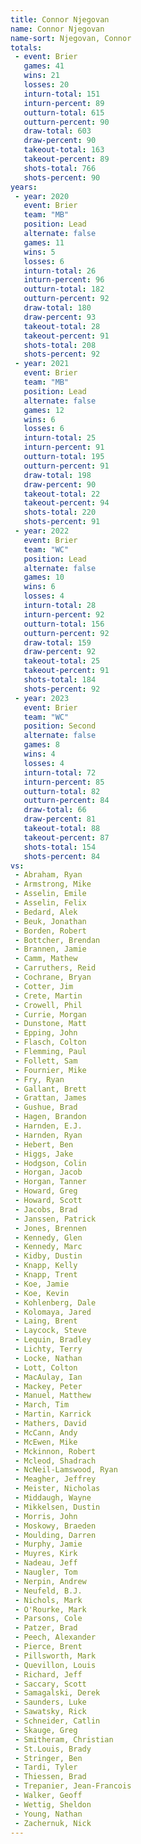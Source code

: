 ```yaml
---
title: Connor Njegovan
name: Connor Njegovan
name-sort: Njegovan, Connor
totals:
 - event: Brier
   games: 41
   wins: 21
   losses: 20
   inturn-total: 151
   inturn-percent: 89
   outturn-total: 615
   outturn-percent: 90
   draw-total: 603
   draw-percent: 90
   takeout-total: 163
   takeout-percent: 89
   shots-total: 766
   shots-percent: 90
years:
 - year: 2020
   event: Brier
   team: "MB"
   position: Lead
   alternate: false
   games: 11
   wins: 5
   losses: 6
   inturn-total: 26
   inturn-percent: 96
   outturn-total: 182
   outturn-percent: 92
   draw-total: 180
   draw-percent: 93
   takeout-total: 28
   takeout-percent: 91
   shots-total: 208
   shots-percent: 92
 - year: 2021
   event: Brier
   team: "MB"
   position: Lead
   alternate: false
   games: 12
   wins: 6
   losses: 6
   inturn-total: 25
   inturn-percent: 91
   outturn-total: 195
   outturn-percent: 91
   draw-total: 198
   draw-percent: 90
   takeout-total: 22
   takeout-percent: 94
   shots-total: 220
   shots-percent: 91
 - year: 2022
   event: Brier
   team: "WC"
   position: Lead
   alternate: false
   games: 10
   wins: 6
   losses: 4
   inturn-total: 28
   inturn-percent: 92
   outturn-total: 156
   outturn-percent: 92
   draw-total: 159
   draw-percent: 92
   takeout-total: 25
   takeout-percent: 91
   shots-total: 184
   shots-percent: 92
 - year: 2023
   event: Brier
   team: "WC"
   position: Second
   alternate: false
   games: 8
   wins: 4
   losses: 4
   inturn-total: 72
   inturn-percent: 85
   outturn-total: 82
   outturn-percent: 84
   draw-total: 66
   draw-percent: 81
   takeout-total: 88
   takeout-percent: 87
   shots-total: 154
   shots-percent: 84
vs:
 - Abraham, Ryan
 - Armstrong, Mike
 - Asselin, Emile
 - Asselin, Felix
 - Bedard, Alek
 - Beuk, Jonathan
 - Borden, Robert
 - Bottcher, Brendan
 - Brannen, Jamie
 - Camm, Mathew
 - Carruthers, Reid
 - Cochrane, Bryan
 - Cotter, Jim
 - Crete, Martin
 - Crowell, Phil
 - Currie, Morgan
 - Dunstone, Matt
 - Epping, John
 - Flasch, Colton
 - Flemming, Paul
 - Follett, Sam
 - Fournier, Mike
 - Fry, Ryan
 - Gallant, Brett
 - Grattan, James
 - Gushue, Brad
 - Hagen, Brandon
 - Harnden, E.J.
 - Harnden, Ryan
 - Hebert, Ben
 - Higgs, Jake
 - Hodgson, Colin
 - Horgan, Jacob
 - Horgan, Tanner
 - Howard, Greg
 - Howard, Scott
 - Jacobs, Brad
 - Janssen, Patrick
 - Jones, Brennen
 - Kennedy, Glen
 - Kennedy, Marc
 - Kidby, Dustin
 - Knapp, Kelly
 - Knapp, Trent
 - Koe, Jamie
 - Koe, Kevin
 - Kohlenberg, Dale
 - Kolomaya, Jared
 - Laing, Brent
 - Laycock, Steve
 - Lequin, Bradley
 - Lichty, Terry
 - Locke, Nathan
 - Lott, Colton
 - MacAulay, Ian
 - Mackey, Peter
 - Manuel, Matthew
 - March, Tim
 - Martin, Karrick
 - Mathers, David
 - McCann, Andy
 - McEwen, Mike
 - Mckinnon, Robert
 - Mcleod, Shadrach
 - NcNeil-Lamswood, Ryan
 - Meagher, Jeffrey
 - Meister, Nicholas
 - Middaugh, Wayne
 - Mikkelsen, Dustin
 - Morris, John
 - Moskowy, Braeden
 - Moulding, Darren
 - Murphy, Jamie
 - Muyres, Kirk
 - Nadeau, Jeff
 - Naugler, Tom
 - Nerpin, Andrew
 - Neufeld, B.J.
 - Nichols, Mark
 - O'Rourke, Mark
 - Parsons, Cole
 - Patzer, Brad
 - Peech, Alexander
 - Pierce, Brent
 - Pillsworth, Mark
 - Quevillon, Louis
 - Richard, Jeff
 - Saccary, Scott
 - Samagalski, Derek
 - Saunders, Luke
 - Sawatsky, Rick
 - Schneider, Catlin
 - Skauge, Greg
 - Smitheram, Christian
 - St.Louis, Brady
 - Stringer, Ben
 - Tardi, Tyler
 - Thiessen, Brad
 - Trepanier, Jean-Francois
 - Walker, Geoff
 - Wettig, Sheldon
 - Young, Nathan
 - Zachernuk, Nick
---
```

